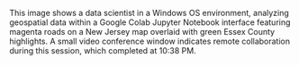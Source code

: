 This image shows a data scientist in a Windows OS environment, analyzing geospatial data within a Google Colab Jupyter Notebook interface featuring magenta roads on a New Jersey map overlaid with green Essex County highlights. A small video conference window indicates remote collaboration during this session, which completed at 10:38 PM.